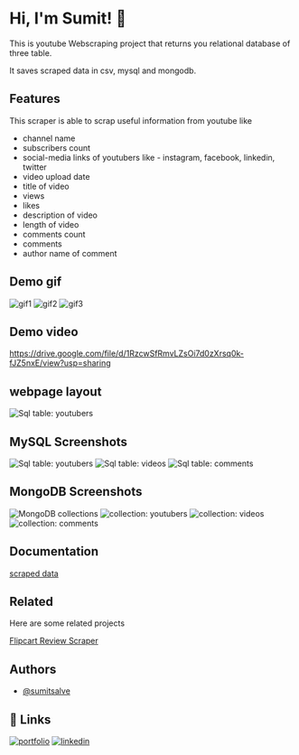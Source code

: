 
# Hi, I'm Sumit! 👋


This is youtube Webscraping project that returns you relational database of three table.

It saves scraped data in csv, mysql and mongodb.
 

## Features
This scraper is able to scrap useful information from youtube like 
 
- channel name
- subscribers count
- social-media links of youtubers like - instagram, facebook, linkedin, twitter
- video upload date
- title of video
- views
- likes
- description of video
- length of video
- comments count
- comments 
- author name of comment


## Demo gif


![gif1](https://github.com/sumitsalve98/Python_Project_Youtube_Scraper/blob/master/extras/gif1.gif)
![gif2](https://github.com/sumitsalve98/Python_Project_Youtube_Scraper/blob/master/extras/gif2.gif)
![gif3](https://github.com/sumitsalve98/Python_Project_Youtube_Scraper/blob/master/extras/gif3.gif)

## Demo video
https://drive.google.com/file/d/1RzcwSfRmvLZsOi7d0zXrsq0k-fJZ5nxE/view?usp=sharing
## webpage layout

![Sql table: youtubers](https://github.com/sumitsalve98/Python_Project_Youtube_Scraper/blob/master/extras/main%20view.png?raw=true)
## MySQL Screenshots

![Sql table: youtubers](https://github.com/sumitsalve98/Python_Project_Youtube_Scraper/blob/master/extras/youtubers.png?raw=true)
![Sql table: videos](https://github.com/sumitsalve98/Python_Project_Youtube_Scraper/blob/master/extras/videos.png?raw=true)
![Sql table: comments](https://github.com/sumitsalve98/Python_Project_Youtube_Scraper/blob/master/extras/comments.png?raw=true)

## MongoDB Screenshots

![MongoDB collections](https://github.com/sumitsalve98/Python_Project_Youtube_Scraper/blob/master/extras/collections.png?raw=true)
![collection: youtubers](https://github.com/sumitsalve98/Python_Project_Youtube_Scraper/blob/master/extras/coll-youtubers.png?raw=true)
![collection: videos](https://github.com/sumitsalve98/Python_Project_Youtube_Scraper/blob/master/extras/coll-videos.png?raw=true)
![collection: comments](https://github.com/sumitsalve98/Python_Project_Youtube_Scraper/blob/master/extras/coll-comments.png?raw=true)
## Documentation

[scraped data](https://drive.google.com/file/d/1L1e0R6uZWjtYsNt53BNEVJYR45Uz_HbX/view?usp=sharing)


## Related

Here are some related projects

[Flipcart Review Scraper](https://github.com/sumitsalve98/Python_Project_Flipcart_Review_Scraper)


## Authors

- [@sumitsalve](https://github.com/sumitsalve98)


## 🔗 Links
[![portfolio](https://img.shields.io/badge/my_portfolio-000?style=for-the-badge&logo=ko-fi&logoColor=white)](https://sumitsalve98.github.io/MyPortfolio/)
[![linkedin](https://img.shields.io/badge/linkedin-0A66C2?style=for-the-badge&logo=linkedin&logoColor=white)](https://www.linkedin.com/in/sumit-salve-72b818217/)



